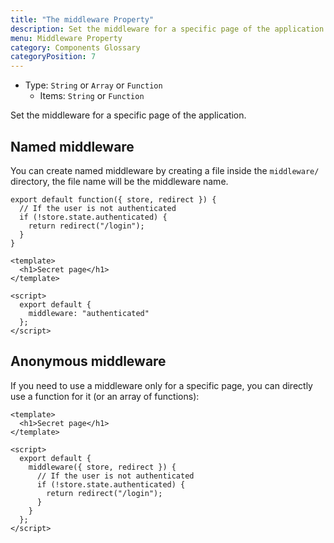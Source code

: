 ```yaml
---
title: "The middleware Property"
description: Set the middleware for a specific page of the application.
menu: Middleware Property
category: Components Glossary
categoryPosition: 7
---
```


- Type: `String` or `Array` or `Function`
  - Items: `String` or `Function`

Set the middleware for a specific page of the application.

## Named middleware

You can create named middleware by creating a file inside the `middleware/` directory, the file name will be the middleware name.

```js{[middleware/authenticated.js]}
export default function({ store, redirect }) {
  // If the user is not authenticated
  if (!store.state.authenticated) {
    return redirect("/login");
  }
}
```

```html{}[pages/secret.vue]
<template>
  <h1>Secret page</h1>
</template>

<script>
  export default {
    middleware: "authenticated"
  };
</script>
```

## Anonymous middleware

If you need to use a middleware only for a specific page, you can directly use a function for it (or an array of functions):

```html{[pages/secret.vue]}
<template>
  <h1>Secret page</h1>
</template>

<script>
  export default {
    middleware({ store, redirect }) {
      // If the user is not authenticated
      if (!store.state.authenticated) {
        return redirect("/login");
      }
    }
  };
</script>
```

